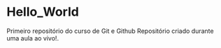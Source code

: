 # Hello_World
Primeiro repositório do curso de Git e Github
Repositório criado durante uma aula ao vivo!.